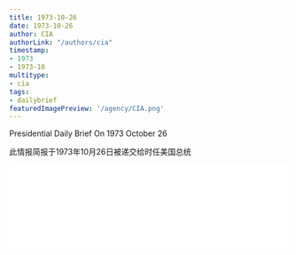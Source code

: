 ```yaml
---
title: 1973-10-26
date: 1973-10-26
author: CIA 
authorLink: "/authors/cia"
timestamp: 
- 1973
- 1973-10
multitype: 
- cia
tags: 
- dailybrief
featuredImagePreview: '/agency/CIA.png'
---
```



Presidential Daily Brief On 1973 October 26

此情报简报于1973年10月26日被递交给时任美国总统

<!--more-->





<div id="over" style="width:100%; overflow:hidden"> <iframe id="sFrame" name="sFrame" frameborder="no" border="0"  allowfullscreen marginwidth="0" scrolling="no" src = " /CIA/1973-10-26.html "  style = " position:absulute; width: 806px; top: 300;" > </iframe> </div>